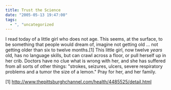 ```yaml
---
title: Trust the Science
date: "2005-05-13 19:47:00"
tags:
  - ", "uncategorized
---
```

<p>I read today of a little girl who does not age.  This seems, at
the surface, to be something that people would dream of, imagine not
getting old &#x2026; not getting older than six to twelve months.[1]
This little girl, now twelve <em>years</em> old, has no language
skills, but can crawl across a floor, or pull herself up in her crib.
Doctors have no clue what is wrong with her, and she has suffered
from all sorts of other things: "strokes, seizures, ulcers, severe
respiratory problems and a tumor the size of a lemon."  Pray for her,
and her family.</p>

[1] http://www.thepittsburghchannel.com/health/4485525/detail.html

